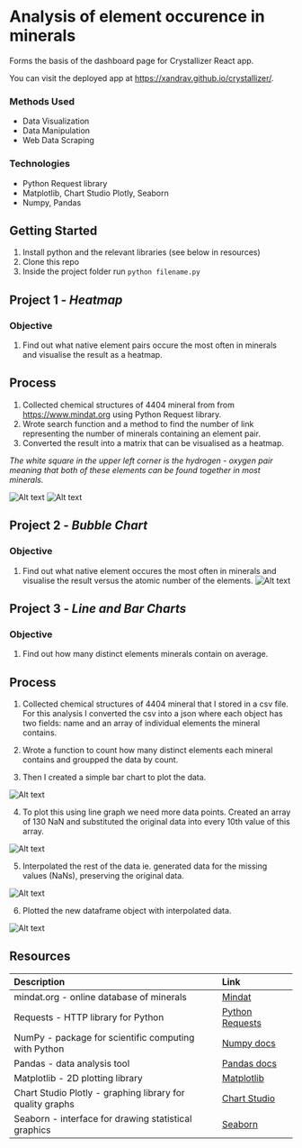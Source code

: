 # **Analysis of element occurence in minerals**
Forms the basis of the dashboard page for Crystallizer React app.

You can visit the deployed app at https://xandrav.github.io/crystallizer/.

### Methods Used
* Data Visualization
* Data Manipulation
* Web Data Scraping

### Technologies
* Python Request library
* Matplotlib, Chart Studio Plotly, Seaborn
* Numpy, Pandas

## Getting Started

1. Install python and the relevant libraries (see below in resources)
2. Clone this repo
3. Inside the project folder run `python filename.py`

## Project 1 - *Heatmap*
### Objective
1. Find out what native element pairs occure the most often in minerals and visualise the result as a heatmap.

## Process
1. Collected chemical structures of 4404 mineral from from https://www.mindat.org using Python Request library.
2. Wrote search function and a method to find the number of link representing the number of minerals containing an element pair.
3. Converted the result into a matrix that can be visualised as a heatmap. 

*The white square in the upper left corner is the hydrogen - oxygen pair meaning that both of these elements can be found together in most minerals.*

![Alt text](img/heatmap1.png)
![Alt text](img/heatmap2.png)


## Project 2 - *Bubble Chart*
### Objective
1. Find out what native element occures the most often in minerals and visualise the result versus the atomic number of the elements.
![Alt text](img/bubble.png)

## Project 3 - *Line and Bar Charts*
### Objective
1. Find out how many distinct elements minerals contain on average.

## Process
1. Collected chemical structures of 4404 mineral that I stored in a csv file. For this analysis I converted the csv into a json where each object has two fields: name and an array of individual elements the mineral contains.
2. Wrote a function to count how many distinct elements each mineral contains and groupped the data by count.

3. Then I created a simple bar chart to plot the data.

![Alt text](img/interp2.png)

4. To plot this using line graph we need more data points.
Created an array of 130 NaN and substituted the original data into every 10th value of this array. 

![Alt text](img/interp3.png)

5. Interpolated the rest of the data ie. generated data for the missing values (NaNs), preserving the original data. 

![Alt text](img/interp4.png)

6. Plotted the new dataframe object with interpolated data.

![Alt text](img/interp5.png)

## Resources
| Description | Link     |
| :------------- | :------------- |
| mindat.org - online database of minerals | [Mindat](https://www.mindat.org/)|
| Requests - HTTP library for Python       | [Python Requests](https://requests.readthedocs.io/en/master/) |
| NumPy - package for scientific computing with Python  | [Numpy docs](https://numpy.org/) |
| Pandas - data analysis tool | [Pandas docs](https://pandas.pydata.org/) |
| Matplotlib - 2D plotting library | [Matplotlib](https://matplotlib.org/)|
| Chart Studio Plotly - graphing library for quality graphs| [Chart Studio](https://plot.ly/python/getting-started-with-chart-studio/)|
| Seaborn - interface for drawing statistical graphics | [Seaborn](https://seaborn.pydata.org/)|



